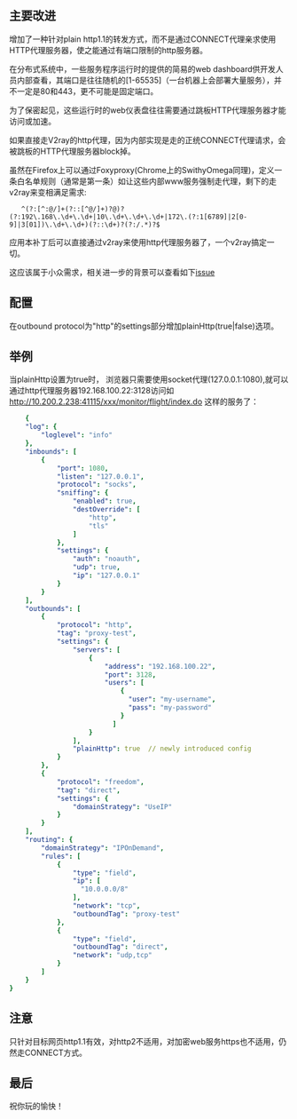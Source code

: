 ## 主要改进

增加了一种针对plain http1.1的转发方式，而不是通过CONNECT代理亲求使用HTTP代理服务器，使之能通过有端口限制的http服务器。

在分布式系统中，一些服务程序运行时的提供的简易的web dashboard供开发人员内部查看，其端口是往往随机的[1-65535]（一台机器上会部署大量服务），并不一定是80和443，更不可能是固定端口。

为了保密起见，这些运行时的web仪表盘往往需要通过跳板HTTP代理服务器才能访问或加速。

如果直接走V2ray的http代理，因为内部实现是走的正统CONNECT代理请求，会被跳板的HTTP代理服务器block掉。

虽然在Firefox上可以通过Foxyproxy(Chrome上的SwithyOmega同理)，定义一条白名单规则（通常是第一条）如让这些内部www服务强制走代理，剩下的走v2ray来变相满足需求:

```foxyproxy
   ^(?:[^:@/]+(?::[^@/]+)?@)?(?:192\.168\.\d+\.\d+|10\.\d+\.\d+\.\d+|172\.(?:1[6789]|2[0-9]|3[01])\.\d+\.\d+)(?::\d+)?(?:/.*)?$
```

应用本补丁后可以直接通过v2ray来使用http代理服务器了，一个v2ray搞定一切。

这应该属于小众需求，相关进一步的背景可以查看如下[issue](https://github.com/v2fly/v2ray-core/issues/1306)

## 配置


在outbound protocol为"http"的settings部分增加plainHttp(true|false)选项。

## 举例
当plainHttp设置为true时，
浏览器只需要使用socket代理(127.0.0.1:1080),就可以通过http代理服务器192.168.100.22:3128访问如 http://10.200.2.238:41115/xxx/monitor/flight/index.do 这样的服务了：
<!-- 此处 yaml 仅用作语法高亮，实际内容为 json -->
```yaml
    {
    "log": {
        "loglevel": "info"
    },
    "inbounds": [
        {
            "port": 1080,
            "listen": "127.0.0.1",
            "protocol": "socks",
            "sniffing": {
                "enabled": true,
                "destOverride": [
                    "http",
                    "tls"
                ]
            },
            "settings": {
                "auth": "noauth",
                "udp": true,
                "ip": "127.0.0.1"
            }
        }
    ],
    "outbounds": [
        {
            "protocol": "http",
            "tag": "proxy-test",
            "settings": {
                "servers": [
                    {
                        "address": "192.168.100.22",
                        "port": 3128,
                        "users": [
                            {
                              "user": "my-username",
                              "pass": "my-password"
                            }
                          ]
                    }
                ],
                "plainHttp": true  // newly introduced config
            }
        },
        {
            "protocol": "freedom",
            "tag": "direct",
            "settings": {
                "domainStrategy": "UseIP"
            }
        }
    ],
    "routing": {
        "domainStrategy": "IPOnDemand",
        "rules": [
            {
                "type": "field",
                "ip": [
                  "10.0.0.0/8"
                ],
                "network": "tcp",
                "outboundTag": "proxy-test"
            }, 
            {
                "type": "field",
                "outboundTag": "direct",
                "network": "udp,tcp"
            }
        ]
    }
}
```

## 注意
只针对目标网页http1.1有效，对http2不适用，对加密web服务https也不适用，仍然走CONNECT方式。

## 最后

祝你玩的愉快！